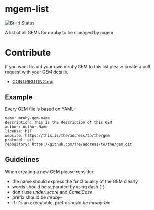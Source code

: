 # mgem-list

[![Build Status](https://travis-ci.org/mruby/mgem-list.png?branch=master)](https://travis-ci.org/mruby/mgem-list)

A list of all GEMs for mruby to be managed by mgem

# Contribute

If you want to add your own mruby GEM to this list please
create a pull request with your GEM details.

* [CONTRIBUTING.md](CONTRIBUTING.md)

## Example

Every GEM file is based on YAML:

```
name: mruby-gem-name
description: This is the description of this GEM
author: Author Name
license: MIT
website: https://this.is/the/address/to/the/gem
protocol: git
repository: https://github.com/the/address/to/the/gem.git
```

## Guidelines

When creating a new GEM please consider:

* the name should express the functionality of the GEM clearly
* words should be separated by using dash (-)
* don't use *under_score* and *CamelCase*
* prefix should be *mruby-*
* if it's an executable, prefix should be *mruby-bin-*
